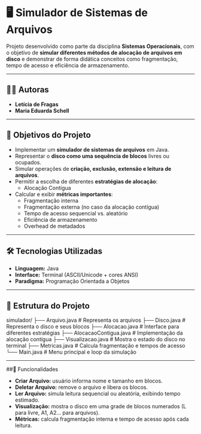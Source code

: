 # 🖥️ Simulador de Sistemas de Arquivos

Projeto desenvolvido como parte da disciplina **Sistemas Operacionais**, com o objetivo de **simular diferentes métodos de alocação de arquivos em disco** e demonstrar de forma didática conceitos como fragmentação, tempo de acesso e eficiência de armazenamento.

---

## 👩‍💻 Autoras
- **Letícia de Fragas**  
- **Maria Eduarda Schell**

---

## 📌 Objetivos do Projeto
- Implementar um **simulador de sistemas de arquivos** em Java.  
- Representar o **disco como uma sequência de blocos** livres ou ocupados.  
- Simular operações de **criação, exclusão, extensão e leitura de arquivos**.  
- Permitir a escolha de diferentes **estratégias de alocação**:
  - Alocação Contígua   
- Calcular e exibir **métricas importantes**:
  - Fragmentação interna  
  - Fragmentação externa (no caso da alocação contígua)  
  - Tempo de acesso sequencial vs. aleatório  
  - Eficiência de armazenamento  
  - Overhead de metadados  

---

## 🛠️ Tecnologias Utilizadas
- **Linguagem:** Java  
- **Interface:** Terminal (ASCII/Unicode + cores ANSI)  
- **Paradigma:** Programação Orientada a Objetos  

---

## 📂 Estrutura do Projeto
simulador/
├── Arquivo.java # Representa os arquivos
├── Disco.java # Representa o disco e seus blocos
├── Alocacao.java # Interface para diferentes estratégias
├── AlocacaoContigua.java # Implementação da alocação contígua
├── Visualizacao.java # Mostra o estado do disco no terminal
├── Metricas.java # Calcula fragmentação e tempos de acesso
└── Main.java # Menu principal e loop da simulação

---

##📖 Funcionalidades
- **Criar Arquivo:** usuário informa nome e tamanho em blocos.
- **Deletar Arquivo:** remove o arquivo e libera os blocos.
- **Ler Arquivo:** simula leitura sequencial ou aleatória, exibindo tempo estimado.
- **Visualização:** mostra o disco em uma grade de blocos numerados (L para livre, A1, A2... para arquivos).
- **Métricas:** calcula fragmentação interna e tempo de acesso após cada leitura.
